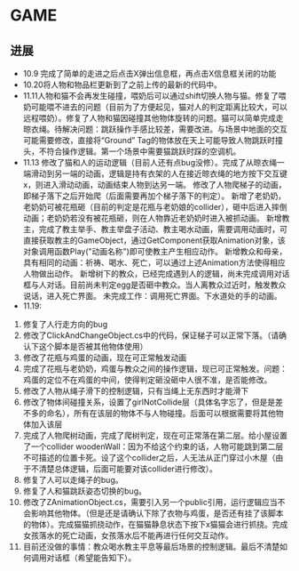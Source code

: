 # GAME

## 进展

- 10.9 完成了简单的走进之后点击X弹出信息框，再点击X信息框关闭的功能
- 10.20将人物和物品栏更新到了之前上传的最新的代码中。
- 11.11人物和猫不会再发生碰撞，喂奶后可以通过shift切换人物与猫。修复了喂奶可能喂不进去的问题（目前为了方便起见，猫对人的判定距离比较大，可以远程喂奶）。修复了人物和猫因碰撞其他物体旋转的问题。猫可以简单完成走晾衣绳。待解决问题：跳跃操作手感比较差，需要改进。与场景中地面的交互可能需要修改，直接将“Ground” Tag的物体放在天上可能导致人物跳跃时撞头，不符合操作逻辑。第一个场景中需要猫跳跃时踩的空调机。
- 11.13 修改了猫和人的运动逻辑（目前人还有点bug没修）。完成了从晾衣绳一端滑动到另一端的动画，逻辑是持有衣架的人在接近晾衣绳的地方按下交互键x，则进入滑动动画，动画结束人物到达另一端。
修改了人物爬梯子的动画，即梯子落下之后开始爬（后面需要再加个梯子落下的判定）。
新增了老奶奶，老奶奶可被花瓶砸（目前的判定是花瓶与老奶娘的collider），砸中后进入摔倒动画；老奶奶若没有被花瓶砸，则在人物靠近老奶奶时进入被抓动画。
新增教主，完成了教主举手、教主举盘子活动、教主喝水动画，需要调用动画时，可直接获取教主的GameObject，通过GetComponent<Animation>获取Animation对象，该对象调用函数Play("动画名称")即可使教主产生相应动作。
新增教众和母亲，具有相同的动画：祈祷、喝水、死亡，可以通过上述Animation方法使得相应人物做出动作。
新增树下的教众，已经完成遇到人的逻辑，尚未完成调用对话框与人对话。目前尚未判定egg是否砸中教众。当人离教众过近时，触发教众说话，进入死亡界面。
未完成工作：调用死亡界面。下水道处的手的动画。
- 11.19:
1. 修复了人行走方向的bug
2. 修改了ClickAndChangeObject.cs中的代码，保证梯子可以正常下落。（请确认下这个脚本是否被其他物体使用）
3. 修改了花瓶与鸡蛋的动画，现在可正常触发动画
4. 完成了花瓶与老奶奶，鸡蛋与教众之间的操作逻辑，现已可正常触发。问题：鸡蛋的定位不在鸡蛋的中间，使得判定砸没砸中人很不准，是否能修改。
5. 修改了人物从绳子滑下的控制逻辑，只有当绳上无东西时才能滑下
6. 修改了物体间碰撞关系，设置了girlNotCollide层（具体名字忘了，但是是差不多的命名），所有在该层的物体不与人物碰撞。后面可以根据需要将其他物体加入该层
7. 完成了人物爬树动画，完成了爬树判定，现在可正常落在第二层。给小屋设置了一个collider woodenWall：因为不给这个约束的话，人物可能跳到第二层不可描述的位置卡死。设了这个collider之后，人无法从正门穿过小木屋（由于不清楚总体逻辑，后面可能要对该collider进行修改）。
8. 修复了人可以走绳子的bug。
9. 修复了人和猫跳跃姿态切换的bug。
10. 修改了ZAnimationObject.cs，需要引入另一个public引用，运行逻辑应当不会影响其他物体。（但是还是请确认下除了衣物与鸡蛋，是否还有挂了该脚本的物体）。完成猫猫抓挠动作，在猫猫静息状态下按下x猫猫会进行抓挠。完成女孩落水的死亡动画，女孩落水后不能再进行任何交互动作。
11. 目前还没做的事情：教众喝水教主平息等最后场景的控制逻辑。最后不清楚如何调用对话框（希望能告知下）。
